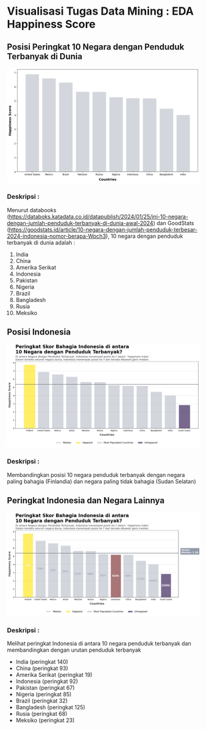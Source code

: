# Visualisasi Tugas Data Mining : EDA Happiness Score 

## Posisi Peringkat 10 Negara dengan Penduduk Terbanyak di Dunia
<img src='https://github.com/jasminelintang/Tugas-Data-Mining-EDA-Finding-Happiness/blob/228faef1fb2462a5f7c7decd63e0eebcee2e2f87/MostPopulatedCountry.png'>

### Deskripsi :
Menurut databooks (https://databoks.katadata.co.id/datapublish/2024/01/25/ini-10-negara-dengan-jumlah-penduduk-terbanyak-di-dunia-awal-2024) dan GoodStats (https://goodstats.id/article/10-negara-dengan-jumlah-penduduk-terbesar-2024-indonesia-nomor-berapa-Wpch3), 10 negara dengan penduduk terbanyak di dunia adalah :
1. India
2. China
3. Amerika Serikat
4. Indonesia
5. Pakistan
6. Nigeria
7. Brazil
8. Bangladesh
9. Rusia
10. Meksiko

## Posisi Indonesia
<img src='https://github.com/jasminelintang/Tugas-Data-Mining-EDA-Finding-Happiness/blob/186e8997491585b114035da875a0f1e549b9bd73/PosisiNegara.png'>

### Deskripsi :
Membandingkan posisi 10 negara penduduk terbanyak dengan negara paling bahagia (Finlandia) dan negara paling tidak bahagia (Sudan Selatan)

## Peringkat Indonesia dan Negara Lainnya
<img src='https://github.com/jasminelintang/Tugas-Data-Mining-EDA-Finding-Happiness/blob/aa4fe5356e88fc4296b71c0d834f0ba8b092755e/PeringkatSkorBahagia.png'>

### Deskripsi :
Melihat peringkat Indonesia di antara 10 negara penduduk terbanyak dan membandingkan dengan urutan penduduk terbanyak
- India (peringkat 140)
- China (peringkat 93)
- Amerika Serikat (peringkat 19)
- Indonesia (peringkat 92)
- Pakistan (peringkat 67)
- Nigeria (peringkat 85)
- Brazil (peringkat 32)
- Bangladesh (peringkat 125)
- Rusia (peringkat 68)
- Meksiko (peringkat 23)


